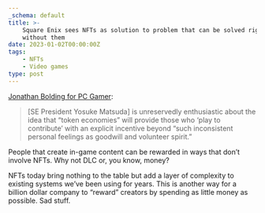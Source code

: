 ```yaml
---
_schema: default
title: >-
    Square Enix sees NFTs as solution to problem that can be solved right now
    without them
date: 2023-01-02T00:00:00Z
tags:
    - NFTs
    - Video games
type: post
---
```

[Jonathan Bolding for PC Gamer](https://www.pcgamer.com/square-enix-president-knows-people-who-play-to-have-fun-dislike-nfts-but-he-wants-them-anyway/):

> [SE President Yosuke Matsuda] is unreservedly enthusiastic about the idea that “token economies” will provide those who ‘play to contribute’ with an explicit incentive beyond “such inconsistent personal feelings as goodwill and volunteer spirit.”

People that create in-game content can be rewarded in ways that don’t involve NFTs. Why not DLC or, you know, money?

NFTs today bring nothing to the table but add a layer of complexity to existing systems we’ve been using for years. This is another way for a billion dollar company to “reward” creators by spending as little money as possible. Sad stuff.
